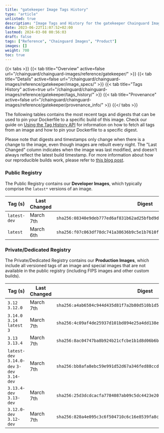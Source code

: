 ```yaml
---
title: "gatekeeper Image Tags History"
type: "article"
unlisted: true
description: "Image Tags and History for the gatekeeper Chainguard Image"
date: 2023-06-22T11:07:52+02:00
lastmod: 2024-03-08 00:56:03
draft: false
tags: ["Reference", "Chainguard Images", "Product"]
images: []
weight: 700
toc: true
---
```


{{< tabs >}}
{{< tab title="Overview" active=false url="/chainguard/chainguard-images/reference/gatekeeper/" >}}
{{< tab title="Details" active=false url="/chainguard/chainguard-images/reference/gatekeeper/image_specs/" >}}
{{< tab title="Tags History" active=true url="/chainguard/chainguard-images/reference/gatekeeper/tags_history/" >}}
{{< tab title="Provenance" active=false url="/chainguard/chainguard-images/reference/gatekeeper/provenance_info/" >}}
{{</ tabs >}}

The following tables contains the most recent tags and digests that can be used to pin your Dockerfile to a specific build of this image. Check our guide on [Using the Tag History API](/chainguard/chainguard-images/using-the-tag-history-api/) for information on how to fetch all tags from an image and how to pin your Dockerfile to a specific digest.

Please note that digests and timestamps only change when there is a change to the image, even though images are rebuilt every night. The "Last Changed" column indicates when the image was last modified, and doesn't always reflect the latest build timestamp. For more information about how our reproducible builds work, please refer to [this blog post](https://www.chainguard.dev/unchained/reproducing-chainguards-reproducible-image-builds).

### Public Registry
The Public Registry contains our **Developer Images**, which typically comprise the `latest*` versions of an image.

| Tag (s)       | Last Changed | Digest                                                                    |
|---------------|--------------|---------------------------------------------------------------------------|
|  `latest-dev` | March 7th    | `sha256:08340e9deb777ed6af831b62ad25bfbd9d626fa706a132124c266fd4d44fe922` |
|  `latest`     | March 6th    | `sha256:f07c063df78dc741a38636b9c5e1b7610f14ee38099925f7158acdf526927464` |


### Private/Dedicated Registry
The Private/Dedicated Registry contains our **Production Images**, which include all versioned tags of an image and special images that are not available in the public registry (including FIPS images and other custom builds).

| Tag (s)                                       | Last Changed | Digest                                                                    |
|-----------------------------------------------|--------------|---------------------------------------------------------------------------|
|  `3.12` `3.12.0`                              | March 7th    | `sha256:a4ab6584c944d435d81f7a2b80d510b1d5b13fd104b5603e7e3fad8cf9d3686f` |
|  `3.14.0` `3.14` `latest` `3`                 | March 7th    | `sha256:4c09af4de25937d101bd894e25a4dd138ef9dcf031d49de522e800236b222982` |
|  `3.13` `3.13.4`                              | March 7th    | `sha256:8ac04747ba8b924b21cfcbe1b1d8d06b6b0ed6d8dc12506be2064e214b2220d5` |
|  `latest-dev` `3.14.0-dev` `3-dev` `3.14-dev` | March 7th    | `sha256:bb8afa8ebc59e991d52d67a346fed88ccd4aeeb481ffed39483b7d886a8f9022` |
|  `3.13.4-dev` `3.13-dev`                      | March 7th    | `sha256:25d3dcdcacfa7784087ab09c5dc4423e20b63f068e54f425546ccccfa8b264ab` |
|  `3.12.0-dev` `3.12-dev`                      | March 7th    | `sha256:820a4e095c3c6f504710c6c16e8539fa8c6514ad81cd5c3eb69da5ed01b79500` |

